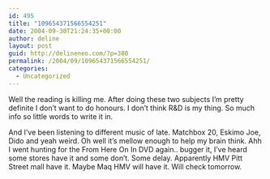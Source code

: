 ```yaml
---
id: 495
title: "109654371566554251"
date: 2004-09-30T21:24:35+00:00
author: deline
layout: post
guid: http://delineneo.com/?p=380
permalink: /2004/09/109654371566554251/
categories:
  - Uncategorized
---
```

Well the reading is killing me. After doing these two subjects I&#8217;m pretty definite I don&#8217;t want to do honours. I don&#8217;t think R&D is my thing. So much info so little words to write it in.

And I&#8217;ve been listening to different music of late. Matchbox 20, Eskimo Joe, Dido and yeah weird. Oh well it&#8217;s mellow enough to help my brain think. Ahh I went hunting for the From Here On In DVD again.. bugger it, I&#8217;ve heard some stores have it and some don&#8217;t. Some delay. Apparently HMV Pitt Street mall have it. Maybe Maq HMV will have it. Will check tomorrow.
